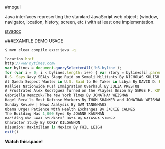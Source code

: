 #mogul

Java interfaces representing the standard JavaScript web objects (window, navigator, location, history, screen, etc.) with at least one implementation.

[javadoc](http://snoblind.github.io/mogul/apidocs/overview-summary.html)

###EXAMPLE DEMO USAGE

```bash
$ mvn clean compile exec:java -q
```

```javascript
location.href
http://www.nytimes.com/
var bylines = document.querySelectorAll('h6.byline');
for (var i = 0; i < bylines.length; i++) { var story = bylines[i].parentNode; var headline = story.querySelector('h1,h2,h3,h4,h5,h6,h7,h8'); console.log(headline.innerText.trim() + ' ' + bylines[i].innerText.trim()); }
U.S. Says Navy SEALs Stage Raid on Somali Militants By NICHOLAS KULISH and ERIC SCHMITT
Al Qaeda Suspect Wanted in U.S. Said to Be Taken in Libya By DAVID D. KIRKPATRICK
Rallies Nationwide Push Immigration Overhaul By JULIA PRESTON
A Frustrated Alex Rodriguez Turned on the Players Union By SERGE F. KOVALESKI and STEVE EDER
Gabriella Demczuk/The New York Times By JONATHAN WEISMAN
Hagel Recalls Most Defense Workers By THOM SHANKER and JONATHAN WEISMAN
Sunday Review | News Analysis By SAM TANENHAUS
Obama Urges Patience With Health Exchanges By JACKIE CALMES
The Building Has 1,000 Eyes By JOANNE KAUFMAN
Deciding Who Sees Students’ Data By NATASHA SINGER
Character Study By COREY KILGANNON
Disunion: Maximilian in Mexico By PHIL LEIGH
exit()
```

__Watch this space!__
